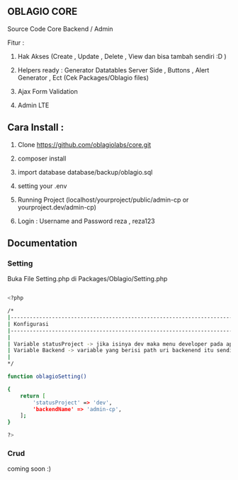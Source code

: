 ## OBLAGIO CORE 
Source Code Core Backend / Admin 

Fitur :

1. Hak Akses (Create , Update , Delete , View dan bisa tambah sendiri :D )

2. Helpers ready : Generator Datatables Server Side , Buttons , Alert Generator , Ect (Cek Packages/Oblagio files)  

3. Ajax Form Validation

4. Admin LTE

## Cara Install :

1. Clone https://github.com/oblagiolabs/core.git

2. composer install

3. import database database/backup/oblagio.sql

4. setting your .env 

5. Running Project (localhost/yourproject/public/admin-cp or yourproject.dev/admin-cp)

6. Login  : Username and Password reza , reza123

## Documentation

### Setting

Buka File Setting.php di Packages/Oblagio/Setting.php

```sh

<?php

/*
|--------------------------------------------------------------------------
| Konfigurasi
|--------------------------------------------------------------------------
|
| Variable statusProject -> jika isinya dev maka menu developer pada aplikasi tetap ada jika isinya live maka menu developer hilang
| Variable Backend -> variable yang berisi path uri backenend itu sendiri. jika variable backendName diubah maka uri nya pun berubah.
|
*/

function oblagioSetting()

{
	return [
		'statusProject' => 'dev',
		'backendName' => 'admin-cp', 
	];
}

?>
```

### Crud

coming soon :)
